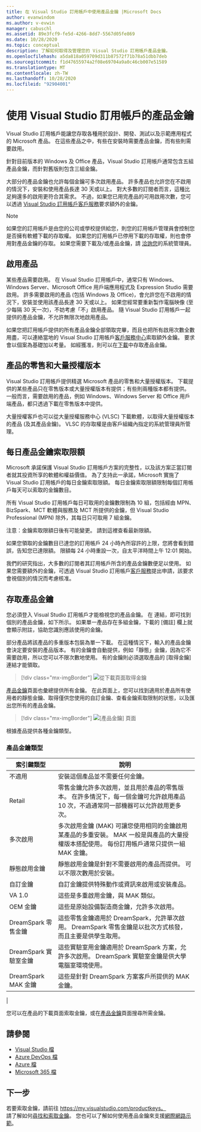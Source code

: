 ```yaml
---
title: 在 Visual Studio 訂用帳戶中使用產品金鑰 |Microsoft Docs
author: evanwindom
ms.author: v-evwin
manager: cabuschl
ms.assetid: 89e3fcf9-fe5d-4266-8dd7-5567d05fe869
ms.date: 10/28/2020
ms.topic: conceptual
description: 了解如何取得及管理您的 Visual Studio 訂用帳戶產品金鑰。
ms.openlocfilehash: a5da818a059709d311b87572f71b78a51dbb7deb
ms.sourcegitcommit: f1d47655974a2f08e69704a9a0c46cb007e51589
ms.translationtype: MT
ms.contentlocale: zh-TW
ms.lasthandoff: 10/28/2020
ms.locfileid: "92904001"
---
```

# <a name="using-product-keys-in-visual-studio-subscriptions"></a>使用 Visual Studio 訂用帳戶的產品金鑰

Visual Studio 訂用帳戶能讓您存取各種用於設計、開發、測試以及示範應用程式的 Microsoft 產品。 在這些產品之中，有些在安裝時需要產品金鑰，而有些則需要啟用。

針對目前版本的 Windows 及 Office 產品，Visual Studio 訂用帳戶通常包含五組產品金鑰，而針對舊版則包含三組金鑰。

大部分的產品金鑰也允許每個金鑰可多次啟用產品。  許多產品也允許您在不啟用的情況下，安裝和使用產品長達 30 天或以上。  對大多數的訂閱者而言，這種比足夠還多的啟用更符合其需求。  不過，如果您已用完產品的可用啟用次數，您可以透過 [Visual Studio 訂用帳戶客戶服務](https://visualstudio.microsoft.com/subscriptions/support/)要求額外的金鑰。

> [!NOTE]
> 如果您的訂用帳戶是由您的公司或學校提供給您，則您的訂用帳戶管理員會控制您是否擁有軟體下載的存取權。  如果您的訂用帳戶已停用下載的存取權，則也會停用對產品金鑰的存取。  如果您需要下載及/或產品金鑰，請 [洽詢您](contact-my-admin.md)的系統管理員。

## <a name="activating-a-product"></a>啟用產品
某些產品需要啟用。  在 Visual Studio 訂用帳戶中，通常只有 Windows、Windows Server、Microsoft Office 用戶端應用程式及 Expression Studio 需要啟用。 許多需要啟用的產品 (包括 Windows 及 Office)，會允許您在不啟用的情況下，安裝並使用該產品長達 30 天或以上。 如果您經常要重新製作電腦映像 (至少每隔 30 天一次)，不妨考慮「不」啟用產品。 隨 Visual Studio 訂用帳戶一起提供的產品金鑰，不允許無限次地啟用產品。

如果您把訂用帳戶提供的所有產品金鑰全部領取完畢，而且也把所有啟用次數全數用盡，可以連絡當地的 Visual Studio 訂用帳戶[客戶服務中心](https://visualstudio.microsoft.com/subscriptions/support/)索取額外金鑰。 要求會以個案為基礎加以考量。 如經獲准，則可以在[下載](https://my.visualstudio.com/downloads)中存取產品金鑰。

## <a name="retail-and-volume-licensing-versions-of-products"></a>產品的零售和大量授權版本
Visual Studio 訂用帳戶提供精選 Microsoft 產品的零售和大量授權版本。 下載提供的某些產品只在零售版本或大量授權版本有提供；有些則兩種版本都有提供。 一般而言，需要啟用的產品，例如 Windows、Windows Server 和 Office 用戶端產品，都只透過下載在零售版本中提供。

大量授權客戶也可以從大量授權服務中心 (VLSC) 下載軟體，以取得大量授權版本的產品 (及其產品金鑰)。  VLSC 的存取權是由客戶組織內指定的系統管理員所管理。

## <a name="daily-product-key-claim-limits"></a>每日產品金鑰索取限額
Microsoft 承諾保護 Visual Studio 訂用帳戶方案的完整性，以及該方案正當訂閱者就其投資所享的軟體和權益價值。 為了支持此一承諾，Microsoft 實施了 Visual Studio 訂用帳戶的每日金鑰索取限額。 每日金鑰索取限額限制每個訂用帳戶每天可以索取的金鑰數目。

所有 Visual Studio 訂用帳戶每日可取用的金鑰數限制為 10 組，包括經由 MPN、BizSpark、MCT 軟體與服務及 MCT 所提供的金鑰，但 Visual Studio Professional (MPN) 除外，其每日只可取用 7 組金鑰。

注意：金鑰索取限額日後有可能變更。 請到這裡查看最新限額。

如果您領取的金鑰數目已達您的訂用帳戶 24 小時內所容許的上限，您將會看到錯誤，告知您已達限額。 限額每 24 小時重設一次，自太平洋時間上午 12:01 開始。

我們的研究指出，大多數的訂閱者其訂用帳戶所含的產品金鑰數便足以使用。 如果您需要額外的金鑰，可透過 Visual Studio 訂用帳戶[客戶服務](https://visualstudio.microsoft.com/subscriptions/support/)提出申請，該要求會視個別的情況而考慮核准。

## <a name="accessing-product-keys"></a>存取產品金鑰
您必須登入 Visual Studio 訂用帳戶才能檢視您的產品金鑰。 在  連結，即可找到個別的產品金鑰，如下所示。  如果單一產品存在多組金鑰，下載的 [備註] 欄上就會顯示附註，協助您識別應該使用的金鑰。

部分產品將該產品的多重版本包裝為單一下載。 在這種情況下，輸入的產品金鑰會決定要安裝的產品版本。
有的金鑰會自動提供，例如「靜態」金鑰，因為它不需要啟用，所以您可以不限次數地使用。 有的金鑰則必須選取產品的 [取得金鑰]  連結才能領取。
> [!div class="mx-imgBorder"]
> ![從下載頁面取得金鑰](_img/product-keys/download-get-key.png "按一下 [取得金鑰]，索取您要下載之產品的金鑰。")

[產品金鑰](https://my.visualstudio.com/productkeys?wt.mc_id=o~msft~docs)頁面也彙總提供所有金鑰。 在此頁面上，您可以找到適用於產品所有使用者的靜態金鑰、取得僅供您使用的自訂金鑰、查看金鑰索取限制的狀態，以及匯出您所有的產品金鑰。 

> [!div class="mx-imgBorder"]
> ![[產品金鑰] 頁面](_img/product-keys/product-keys-page.png "[產品金鑰] 頁面提供您特定訂用帳戶的完整產品金鑰資訊。")

根據產品提供各種金鑰類型。

### <a name="product-key-types"></a>產品金鑰類型

|    索引鍵類型           |    說明                                                                                                                                                                                                           |
|-------------------------------|------------------------------------------------------------------------------------------------------------------------------------------------------------------------------------------------------------------------------------------------------------|
|    不適用                    |    安裝這個產品並不需要任何金鑰。                                                       |
|    Retail                     |    零售金鑰允許多次啟用，並且用於產品的零售版本。 在許多情況下，每一個金鑰可允許啟用產品 10 次，不過通常同一部機器可以允許啟用更多次。                                                       |
|    多次啟用        |    多次啟用金鑰 (MAK) 可讓您使用相同的金鑰啟用某產品的多重安裝。 MAK 一般是與產品的大量授權版本搭配使用。 每份訂用帳戶通常只提供一組 MAK 金鑰。    |
|    靜態啟用金鑰    |    靜態啟用金鑰是針對不需要啟用的產品而提供。 可以不限次數用於安裝。                                                                                                                  |
|    自訂金鑰                 |    自訂金鑰提供特殊動作或資訊來啟用或安裝產品。                                                                                                                                                                |
|    VA 1.0                     |    這些是多重啟用金鑰，與 MAK 類似。                                                                                                                                                                                                 |
|    OEM 金鑰                    |    這些是原始設備製造商金鑰，允許多次啟用。                                                                                                                                                                       |
|    DreamSpark 零售金鑰    |    這些零售金鑰適用於 DreamSpark，允許單次啟用。 DreamSpark 零售金鑰是以批次方式核發，而且主要是供學生取用。                                                                                     |
|    DreamSpark 實驗室金鑰         |    這些實驗室用金鑰適用於 DreamSpark 方案，允許多次啟用。 DreamSpark 實驗室金鑰是供大學電腦室環境使用。                                                                                       |
|    DreamSpark MAK 金鑰         |    這些是針對 DreamSpark 方案客戶所提供的 MAK 金鑰。                                                                                                                                                                                                  |
|

您可以在產品的下載頁面索取金鑰，或在[產品金鑰](https://my.visualstudio.com/productkeys)頁面搜尋所需金鑰。

## <a name="see-also"></a>請參閱
- [Visual Studio 檔](/visualstudio/)
- [Azure DevOps 檔](/azure/devops/)
- [Azure 檔](/azure/)
- [Microsoft 365 檔](/microsoft-365/)

## <a name="next-steps"></a>下一步
若要索取金鑰，請前往 https://my.visualstudio.com/productkeys。  
請了解如何[尋找和索取金鑰](find-keys.md)。
您也可以了解如何使用產品金鑰來支援[網際網路示範](internet-demos.md)。